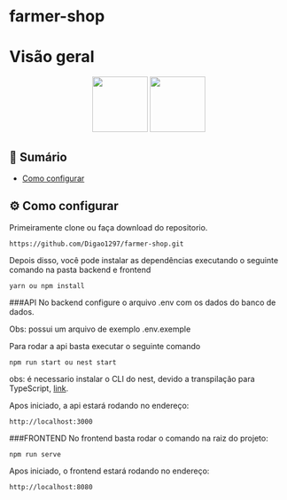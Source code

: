 # farmer-shop
# Visão geral

<p align="center">
<img src="https://cdn.iconscout.com/icon/free/png-256/vue-282497.png" height="100" width="100" >
<img src="https://docs.nestjs.com/assets/logo-small.svg" height="100" width="100">
</p>

## :bookmark_tabs: Sumário

- [Como configurar](#gear-como-configurar)

## :gear: Como configurar

Primeiramente clone ou faça download do repositorio.

```
https://github.com/Digao1297/farmer-shop.git
```

Depois disso, você pode instalar as dependências executando o seguinte comando na pasta backend e frontend

```
yarn ou npm install
```
###API
No backend configure o arquivo .env com os dados do banco de dados.

Obs: possui um arquivo de exemplo .env.exemple

Para rodar a api basta executar o seguinte comando

```
npm run start ou nest start
```
obs: é necessario instalar o CLI do nest, devido a transpilação para TypeScript, [link](https://docs.nestjs.com/cli/overview).

Apos iniciado, a api estará rodando no endereço:

```
http://localhost:3000
```

###FRONTEND
No frontend basta rodar o comando na raiz do projeto:

```
npm run serve 
```

Apos iniciado, o frontend estará rodando no endereço:
```
http://localhost:8080
```

